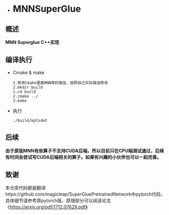- # MNNSuperGlue

## 概述

**MNN Superglue C++实现**


## 编译执行

- Cmake & make

  ```
  1.修改Cmake里面MNN库的路径，按照自己实际路径修改
  2.mkdir build
  1.cd build
  2.cmake ../
  3.make
  ```

- 执行

  ```
  ./build/kptsdet
  ```



## 后续

**由于原版MNN有些算子不支持CUDA后端，所以目前只在CPU端测试通过，后续有时间会尝试写CUDA后端相关的算子。如果有兴趣的小伙伴也可以一起完善。**



## 致谢

本仓库代码都是翻译https://github.com/magicleap/SuperGluePretrainedNetwork中pytorch代码，具体细节请参考原pytorch版，原理部分可以阅读论文《https://arxiv.org/pdf/1712.07629.pdf》
